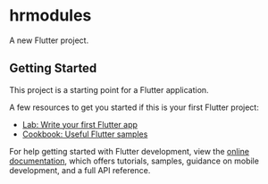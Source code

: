 # hrmodules

A new Flutter project.

## Getting Started

This project is a starting point for a Flutter application.

A few resources to get you started if this is your first Flutter project:

- [Lab: Write your first Flutter app]()
- [Cookbook: Useful Flutter samples](https://docs.flutter.dev/cookbook)

For help getting started with Flutter development, view the
[online documentation](https://docs.flutter.dev/), which offers tutorials,
samples, guidance on mobile development, and a full API reference.
